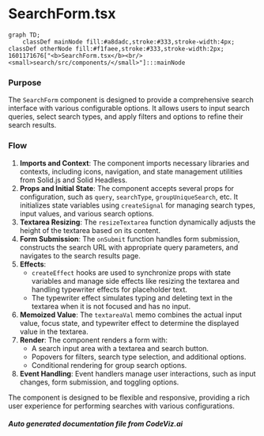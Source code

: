 # SearchForm.tsx

```mermaid
graph TD;
    classDef mainNode fill:#a8dadc,stroke:#333,stroke-width:4px;
classDef otherNode fill:#f1faee,stroke:#333,stroke-width:2px;
1601171676["<b>SearchForm.tsx</b><br/><small>search/src/components/</small>"]:::mainNode

```
### Purpose
The `SearchForm` component is designed to provide a comprehensive search interface with various configurable options. It allows users to input search queries, select search types, and apply filters and options to refine their search results.

### Flow
1. **Imports and Context**: The component imports necessary libraries and contexts, including icons, navigation, and state management utilities from Solid.js and Solid Headless.
2. **Props and Initial State**: The component accepts several props for configuration, such as `query`, `searchType`, `groupUniqueSearch`, etc. It initializes state variables using `createSignal` for managing search types, input values, and various search options.
3. **Textarea Resizing**: The `resizeTextarea` function dynamically adjusts the height of the textarea based on its content.
4. **Form Submission**: The `onSubmit` function handles form submission, constructs the search URL with appropriate query parameters, and navigates to the search results page.
5. **Effects**: 
   - `createEffect` hooks are used to synchronize props with state variables and manage side effects like resizing the textarea and handling typewriter effects for placeholder text.
   - The typewriter effect simulates typing and deleting text in the textarea when it is not focused and has no input.
6. **Memoized Value**: The `textareaVal` memo combines the actual input value, focus state, and typewriter effect to determine the displayed value in the textarea.
7. **Render**: The component renders a form with:
   - A search input area with a textarea and search button.
   - Popovers for filters, search type selection, and additional options.
   - Conditional rendering for group search options.
8. **Event Handling**: Event handlers manage user interactions, such as input changes, form submission, and toggling options.

The component is designed to be flexible and responsive, providing a rich user experience for performing searches with various configurations.

##### Auto generated documentation file from CodeViz.ai
